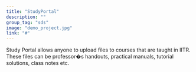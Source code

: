 ```yaml
---
title: "StudyPortal"
description: ""
group_tag: "sds"
image: "demo_project.jpg" 
link: "#"
---
```


Study Portal allows anyone to upload files to courses that are taught in IITR. These files can be professor�s handouts, practical manuals, tutorial solutions, class notes etc.